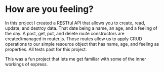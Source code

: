 # How are you feeling?

In this project I created a RESTful API that allows you to create, read, update, and destroy data. That date being a name, an age, and a feeling of the day. A post, get, put, and delete route constructors are created/managed in router.js. Those routes allow us to apply CRUD operations to our simple resource object that has name, age, and feeling as properties. All tests past for this project.

This was a fun project that lets me get familiar with some of the inner workings of express.
